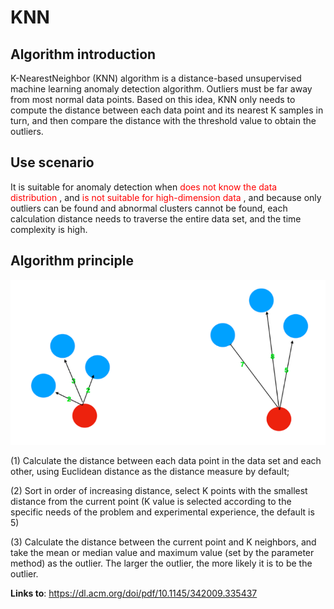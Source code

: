 # KNN 
 
## Algorithm introduction 
 
K-NearestNeighbor (KNN) algorithm is a distance-based unsupervised machine learning anomaly detection algorithm. Outliers must be far away from most normal data points. Based on this idea, KNN only needs to compute the distance between each data point and its nearest K samples in turn, and then compare the distance with the threshold value to obtain the outliers. 
## Use scenario 
 
It is suitable for anomaly detection when <font color='red'> does not know the data distribution </font>, and <font color='red'> is not suitable for high-dimension data </font>, and because only outliers can be found and abnormal clusters cannot be found, each calculation distance needs to traverse the entire data set, and the time complexity is high. 
 
## Algorithm principle 
![Excalidraw Image](./img/KNN.png)<br> 
 
(1) Calculate the distance between each data point in the data set and each other, using Euclidean distance as the distance measure by default; 
 
(2) Sort in order of increasing distance, select K points with the smallest distance from the current point (K value is selected according to the specific needs of the problem and experimental experience, the default is 5) 
 
(3) Calculate the distance between the current point and K neighbors, and take the mean or median value and maximum value (set by the parameter method) as the outlier. The larger the outlier, the more likely it is to be the outlier. 
 
**Links to**: <https://dl.acm.org/doi/pdf/10.1145/342009.335437>